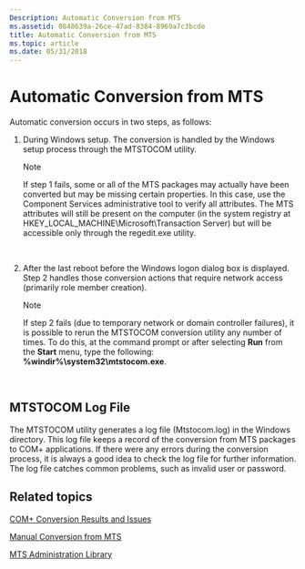 ```yaml
---
Description: Automatic Conversion from MTS
ms.assetid: 0848639a-26ce-47ad-8384-8969a7c3bcde
title: Automatic Conversion from MTS
ms.topic: article
ms.date: 05/31/2018
---
```


# Automatic Conversion from MTS

Automatic conversion occurs in two steps, as follows:

1.  During Windows setup. The conversion is handled by the Windows setup process through the MTSTOCOM utility.
    > [!Note]  
    > If step 1 fails, some or all of the MTS packages may actually have been converted but may be missing certain properties. In this case, use the Component Services administrative tool to verify all attributes. The MTS attributes will still be present on the computer (in the system registry at HKEY\_LOCAL\_MACHINE\\Microsoft\\Transaction Server) but will be accessible only through the regedit.exe utility.

     

2.  After the last reboot before the Windows logon dialog box is displayed. Step 2 handles those conversion actions that require network access (primarily role member creation).
    > [!Note]  
    > If step 2 fails (due to temporary network or domain controller failures), it is possible to rerun the MTSTOCOM conversion utility any number of times. To do this, at the command prompt or after selecting **Run** from the **Start** menu, type the following: **%windir%\\system32\\mtstocom.exe**.

     

## MTSTOCOM Log File

The MTSTOCOM utility generates a log file (Mtstocom.log) in the Windows directory. This log file keeps a record of the conversion from MTS packages to COM+ applications. If there were any errors during the conversion process, it is always a good idea to check the log file for further information. The log file catches common problems, such as invalid user or password.

## Related topics

<dl> <dt>

[COM+ Conversion Results and Issues](com--conversion-results-and-issues.md)
</dt> <dt>

[Manual Conversion from MTS](manual-conversion-from-mts.md)
</dt> <dt>

[MTS Administration Library](mts-administration-library.md)
</dt> </dl>

 

 



